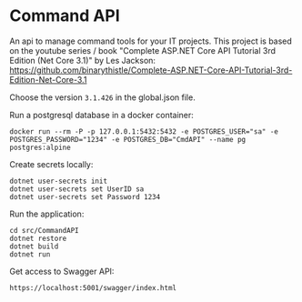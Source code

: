 # Command API

An api to manage command tools for your IT projects. This project is based on the youtube series / book "Complete ASP.NET Core API Tutorial 3rd Edition (Net Core 3.1)" by Les Jackson:
https://github.com/binarythistle/Complete-ASP.NET-Core-API-Tutorial-3rd-Edition-Net-Core-3.1

Choose the version `3.1.426` in the global.json file.

Run a postgresql database in a docker container:
```
docker run --rm -P -p 127.0.0.1:5432:5432 -e POSTGRES_USER="sa" -e POSTGRES_PASSWORD="1234" -e POSTGRES_DB="CmdAPI" --name pg postgres:alpine
```

Create secrets locally:

```
dotnet user-secrets init
dotnet user-secrets set UserID sa
dotnet user-secrets set Password 1234
```

Run the application:

```
cd src/CommandAPI
dotnet restore
dotnet build
dotnet run
```

Get access to Swagger API:

```
https://localhost:5001/swagger/index.html
```